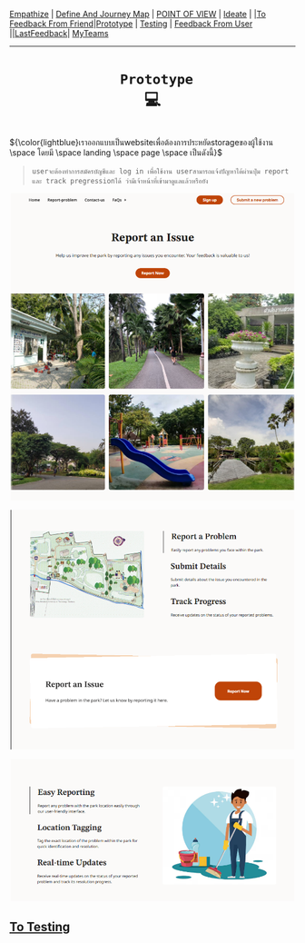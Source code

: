 [Empathize](https://github.com/LeoPonin/INT100-G2-02-2Na2Jai/blob/c8bd58e89e30c340625163b9c2ea6b4e0ba3f6ce/Tung/empathize.md) | [Define And Journey Map](https://github.com/LeoPonin/INT100-G2-02-2Na2Jai/blob/main/Tung/Define.md) | [POINT OF VIEW](https://github.com/LeoPonin/INT100-G2-02-2Na2Jai/blob/main/Tung/POV.md) | [Ideate](https://github.com/LeoPonin/INT100-G2-02-2Na2Jai/blob/main/Tung/Ideate.md) | |[To Feedback From Friend](https://github.com/LeoPonin/INT100-G2-02-2Na2Jai/blob/main/Tung/Feedback%20form%20friend.md)|[Prototype](https://github.com/LeoPonin/INT100-G2-02-2Na2Jai/blob/main/Tung/prototype.md) | [Testing](https://github.com/LeoPonin/INT100-G2-02-2Na2Jai/blob/main/Tung/Testing.md) | [Feedback From User](https://github.com/LeoPonin/INT100-G2-02-2Na2Jai/blob/main/Tung/Feedback%20from%20user.md) ||[LastFeedback](https://github.com/LeoPonin/INT100-G2-02-2Na2Jai/blob/main/Tung/Last%20feedback.md)| [MyTeams](https://github.com/LeoPonin/INT100-G2-02-2Na2Jai/blob/main/ourteam.md)


<hr>

# <h1 align = center> <code> Prototype </code> :computer: <h1>


${\color{lightblue}เราออกแบบเป็นwebsiteเพื่อต้องการประหยัดstorageของผู้ใช้งาน \space โดยมี \space landing \space page \space เป็นดังนี้}$ <br>
> `userจะต้องทำการสมัครบัญชีและ log in เพื่อใช้งาน userสามารถแจ้งปัญหาได้ผ่านปุ่ม report และ track pregressionได้ ว่ามีเจ้าหน้าที่เข้ามาดูแลแล้วหรือยัง`
 

<p align = "center">
  <img src="/image/landing.png" alt="" width = 500px>
</p>

<p align = "center">
  <img src="/image/land2.png"" alt="" width = 500px>
</p>

<p align = "center">
  <img src="/image/land3.png"" alt="" width = 500px>
</p>

[To Testing](https://github.com/LeoPonin/INT100-G2-02-2Na2Jai/blob/main/Tung/Testing.md)
------
